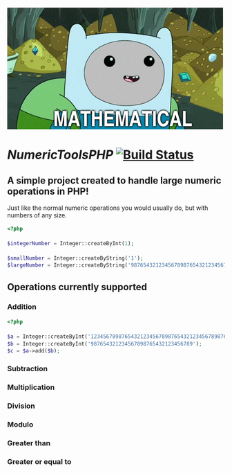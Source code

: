 ![alt text](https://raw.githubusercontent.com/TheHappyCat/NumericTools/master/assets/mathematical.gif "Mathematical")

# *NumericToolsPHP* [![Build Status](https://travis-ci.org/TheHappyCat/NumericToolsPHP.svg?branch=master)](https://travis-ci.org/TheHappyCat/NumericToolsPHP)

## A simple project created to handle large numeric operations in PHP!

Just like the normal numeric operations you would usually do, but with numbers of any size.

```php
<?php

$integerNumber = Integer::createByInt(1);

$smallNumber = Integer::createByString('1');
$largeNumber = Integer::createByString('987654321234567898765432123456789');
```

## Operations currently supported

### Addition

```php
<?php

$a = Integer::createByInt('1234567898765432123456789876543212345678987654321');
$b = Integer::createByInt('987654321234567898765432123456789');
$c = $a->add($b);
```

### Subtraction



### Multiplication



### Division



### Modulo



### Greater than



### Greater or equal to
